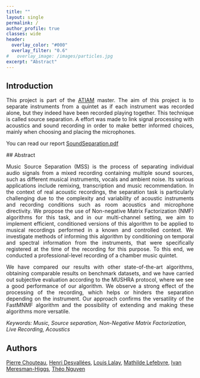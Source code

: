 ```yaml
---
title: ""
layout: single
permalink: /
author_profile: true
classes: wide
header:
  overlay_color: "#000"
  overlay_filter: "0.6"
#   overlay_image: /images/particles.jpg
excerpt: "Abstract"
---
```


## Introduction
<html>
<div style="text-align: justify">
<p>
This project is part of the <a href="https://www.atiam.ircam.fr/en/" target="_blank" rel="noopener noreferrer">ATIAM</a> master. The aim of this project is to separate instruments from a quintet as if each instrument was recorded alone, but they indeed have been recorded playing together. This technique is called source separation. A effort was made to link signal processing with acoustics and sound recording in order to make better informed choices, mainly when choosing and placing the microphones.
</p>
<p>
You can read our report <a href="/images/PAM_SourceSeparation.pdf" target="_blank" rel="noopener noreferrer">SoundSeparation.pdf</a>
</p>
</div>
</html>
## Abstract

<html>
<div style="text-align: justify">
<p>
Music Source Separation (MSS) is the process of separating individual audio signals from a mixed recording containing multiple sound sources, such as different musical instruments, vocals and ambient noise. Its various applications include remixing, transcription and music recommendation. In the context of real acoustic recordings, the separation task is particularly challenging due to the complexity and variability of acoustic instruments and recording conditions such as room acoustics and microphone directivity. We propose the use of Non-negative Matrix Factorization (NMF) algorithms for this task, and in our multi-channel setting, we aim to implement efficient, conditioned versions of this algorithm to be applied to musical recordings performed in a known and controlled context. We investigate methods of informing this algorithm by conditioning on temporal and spectral information from the instruments, that were specifically registered at the time of the recording for this purpose. To this end, we conducted a professional-level recording of a chamber music quintet.
</p>
<p>
We have compared our results with other state-of-the-art algorithms, obtaining comparable results on benchmark datasets, and we have carried out subjective evaluation according to the MUSHRA protocol, where we see a good performance of our algorithm. We observe a strong effect of the processing of the recording, which helps or hinders the separation depending on the instrument. Our approach confirms the versatility of the FastMNMF algorithm and the possibility of extending and making these algorithms more versatile.
</p>

</div>
</html>

*Keywords: Music, Source separation, Non-Negative Matrix Factorization, Live Recording, Acoustics*

## Authors

[Pierre Chouteau](mailto:pierre.chouteau@atiam.fr), [Henri Desvallées](mailto:henri.desvallees@atiam.fr), [Louis Lalay](mailto:louis.lalay@atiam.fr), [Mathilde Lefebvre](mailto:mathilde.lefebvre@atiam.fr), [Ivan Meresman-Higgs](mailto:meresmanhiggs@atiam.fr), [Théo Nguyen](mailto:theo.nguyen@atiam.fr)